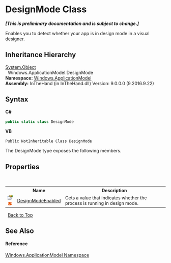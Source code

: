 # DesignMode Class
 _**\[This is preliminary documentation and is subject to change.\]**_

Enables you to detect whether your app is in design mode in a visual designer.


## Inheritance Hierarchy
<a href="http://msdn2.microsoft.com/en-us/library/e5kfa45b" target="_blank">System.Object</a><br />&nbsp;&nbsp;Windows.ApplicationModel.DesignMode<br />
**Namespace:**&nbsp;<a href="N_Windows_ApplicationModel">Windows.ApplicationModel</a><br />**Assembly:**&nbsp;InTheHand (in InTheHand.dll) Version: 9.0.0.0 (9.2016.9.22)

## Syntax

**C#**<br />
``` C#
public static class DesignMode
```

**VB**<br />
``` VB
Public NotInheritable Class DesignMode
```

The DesignMode type exposes the following members.


## Properties
&nbsp;<table><tr><th></th><th>Name</th><th>Description</th></tr><tr><td>![Public property](media/pubproperty.gif "Public property")![Static member](media/static.gif "Static member")</td><td><a href="P_Windows_ApplicationModel_DesignMode_DesignModeEnabled">DesignModeEnabled</a></td><td>
Gets a value that indicates whether the process is running in design mode.</td></tr></table>&nbsp;
<a href="#designmode-class">Back to Top</a>

## See Also


#### Reference
<a href="N_Windows_ApplicationModel">Windows.ApplicationModel Namespace</a><br />